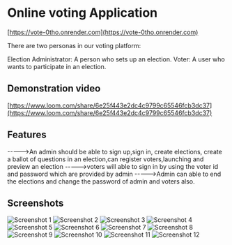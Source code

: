 # Online voting Application

[https://vote-0tho.onrender.com](https://vote-0tho.onrender.com)  
  
There are two personas in our voting platform:

Election Administrator: A person who sets up an election.
Voter: A user who wants to participate in an election.

## Demonstration video
[https://www.loom.com/share/6e25f443e2dc4c9799c65546fcb3dc37](https://www.loom.com/share/6e25f443e2dc4c9799c65546fcb3dc37)

## Features

----->An admin should be able to sign up,sign in, create elections, create a ballot of questions in an         election,can register voters,launching and preview an election
----->voters will able to sign in by using the voter id and password which are provided by admin
----->Admin can able to end the elections and change the password of admin and voters also.
## Screenshots

![Screenshot 1](https://raw.github.com/1234qwer926/vote/main/screenshots/Screenshot%20(190).png)
![Screenshot 2](https://raw.github.com/1234qwer926/vote/main/screenshots/Screenshot%20(191).png)
![Screenshot 3](https://raw.github.com/1234qwer926/vote/main/screenshots/Screenshot%20(192).png)
![Screenshot 4](https://raw.github.com/1234qwer926/vote/main/screenshots/Screenshot%20(193).png)
![Screenshot 5](https://raw.github.com/1234qwer926/vote/main/screenshots/Screenshot%20(194).png)
![Screenshot 6](https://raw.github.com/1234qwer926/vote/main/screenshots/Screenshot%20(195).png)
![Screenshot 7](https://raw.github.com/1234qwer926/vote/main/screenshots/Screenshot%20(196).png)
![Screenshot 8](https://raw.github.com/1234qwer926/vote/main/screenshots/Screenshot%20(197).png)
![Screenshot 9](https://raw.github.com/1234qwer926/vote/main/screenshots/Screenshot%20(198).png)
![Screenshot 10](https://raw.github.com/1234qwer926/vote/main/screenshots/Screenshot%20(199).png)
![Screenshot 11](https://raw.github.com/1234qwer926/vote/main/screenshots/Screenshot%20(200).png)
![Screenshot 12](https://raw.github.com/1234qwer926/vote/main/screenshots/Screenshot%20(201).png)